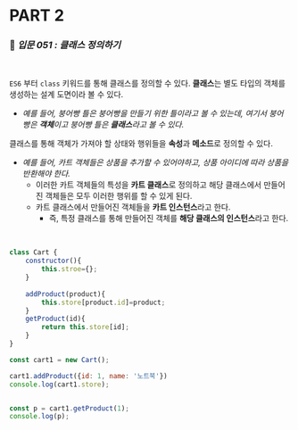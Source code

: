# PART 2

###  :pencil: ***입문 051 :  클래스 정의하기***

<br>

`ES6` 부터 `class` 키워드를 통해 클래스를 정의할 수 있다. **클래스**는 별도 타입의 객체를 생성하는 설계 도면이라 볼 수 있다. 

- _예를 들어, 붕어빵 틀은 붕어빵을 만들기 위한 틀이라고 볼 수 있는데, 여기서 붕어빵은 **객체**이고 붕어빵 틀은 **클래스**라고 볼 수 있다._

클래스를 통해 객체가 가져야 할 상태와 행위들을 **속성**과 **메소드**로 정의할 수 있다.

- _예를 들어, 카트 객체들은 상품을 추가할 수 있어야하고, 상품 아이디에 따라 상품을 반환해야 한다._
  - 이러한 카트 객체들의 특성을 **카트 클래스**로 정의하고 해당 클래스에서 만들어진 객체들은 모두 이러한 행위를 할 수 있게 된다.
  - 카트 클래스에서 만들어진 객체들을 **카트 인스턴스**라고 한다. 
    - 즉, 특정 클래스를 통해 만들어진 객체를 **해당 클래스의 인스턴스**라고 한다.

<br>

```javascript
class Cart {
    constructor(){
        this.stroe={};
    }
    
    addProduct(product){
        this.store[product.id]=product;
    }
    getProduct(id){
        return this.store[id];
    }
}

const cart1 = new Cart();

cart1.addProduct({id: 1, name: '노트북'})
console.log(cart1.store);


const p = cart1.getProduct(1);
console.log(p);
```

